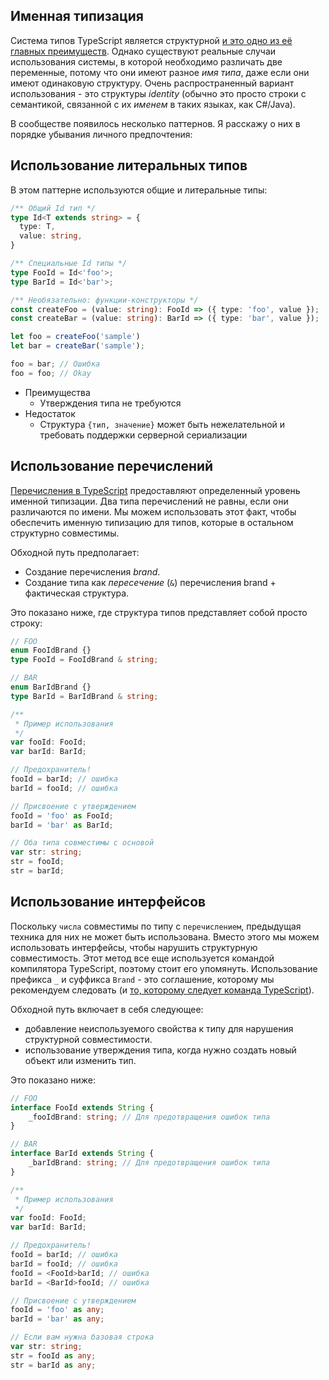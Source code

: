 ## Именная типизация
Система типов TypeScript является структурной [и это одно из её главных преимуществ](../why-typescript.md). Однако существуют реальные случаи использования системы, в которой необходимо различать две переменные, потому что они имеют разное *имя типа*, даже если они имеют одинаковую структуру. Очень распространенный вариант использования - это структуры *identity* (обычно это просто строки с семантикой, связанной с их *именем* в таких языках, как C#/Java).

В сообществе появилось несколько паттернов. Я расскажу о них в порядке убывания личного предпочтения:

## Использование литеральных типов

В этом паттерне используются общие и литеральные типы:

```ts
/** Общий Id тип */
type Id<T extends string> = {
  type: T,
  value: string,
}

/** Специальные Id типы */
type FooId = Id<'foo'>;
type BarId = Id<'bar'>;

/** Необязательно: функции-конструкторы */
const createFoo = (value: string): FooId => ({ type: 'foo', value });
const createBar = (value: string): BarId => ({ type: 'bar', value });

let foo = createFoo('sample')
let bar = createBar('sample');

foo = bar; // Ошибка
foo = foo; // Okay
```

* Преимущества
  - Утверждения типа не требуются
* Недостаток
  - Структура `{тип, значение}` может быть нежелательной и требовать поддержки серверной сериализации

## Использование перечислений
[Перечисления в TypeScript](../enums.md) предоставляют определенный уровень именной типизации. Два типа перечислений не равны, если они различаются по имени. Мы можем использовать этот факт, чтобы обеспечить именную типизацию для типов, которые в остальном структурно совместимы.

Обходной путь предполагает:
* Создание перечисления *brand*.
* Создание типа как *пересечение* (`&`) перечисления brand + фактическая структура.

Это показано ниже, где структура типов представляет собой просто строку:

```ts
// FOO
enum FooIdBrand {}
type FooId = FooIdBrand & string;

// BAR
enum BarIdBrand {}
type BarId = BarIdBrand & string;

/**
 * Пример использования
 */
var fooId: FooId;
var barId: BarId;

// Предохранитель!
fooId = barId; // ошибка
barId = fooId; // ошибка

// Присвоение с утверждением
fooId = 'foo' as FooId;
barId = 'bar' as BarId;

// Оба типа совместимы с основой
var str: string;
str = fooId;
str = barId;
```

## Использование интерфейсов

Поскольку `числа` совместимы по типу с `перечислением`, предыдущая техника для них не может быть использована. Вместо этого мы можем использовать интерфейсы, чтобы нарушить структурную совместимость. Этот метод все еще используется командой компилятора TypeScript, поэтому стоит его упомянуть. Использование префикса `_` и суффикса `Brand` - это соглашение, которому мы рекомендуем следовать (и [то, которому следует команда TypeScript](https://github.com/Microsoft/TypeScript/blob/7b48a182c05ea4dea81bab73ecbbe9e013a79e99/src/compiler/types.ts#L693-L698)).

Обходной путь включает в себя следующее:
* добавление неиспользуемого свойства к типу для нарушения структурной совместимости.
* использование утверждения типа, когда нужно создать новый объект или изменить тип.

Это показано ниже:

```ts
// FOO
interface FooId extends String {
    _fooIdBrand: string; // Для предотвращения ошибок типа
}

// BAR
interface BarId extends String {
    _barIdBrand: string; // Для предотвращения ошибок типа
}

/**
 * Пример использования
 */
var fooId: FooId;
var barId: BarId;

// Предохранитель!
fooId = barId; // ошибка
barId = fooId; // ошибка
fooId = <FooId>barId; // ошибка
barId = <BarId>fooId; // ошибка

// Присвоение с утверждением
fooId = 'foo' as any;
barId = 'bar' as any;

// Если вам нужна базовая строка
var str: string;
str = fooId as any;
str = barId as any;
```
